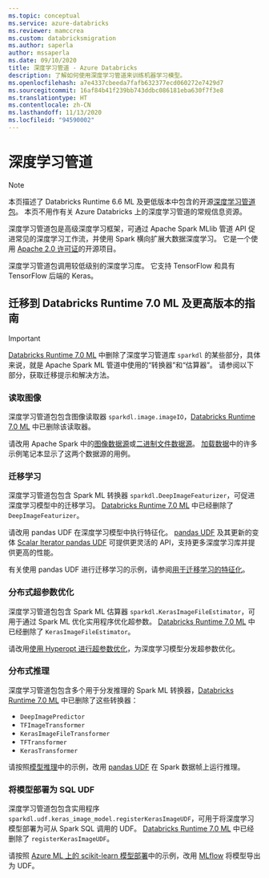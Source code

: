 ```yaml
---
ms.topic: conceptual
ms.service: azure-databricks
ms.reviewer: mamccrea
ms.custom: databricksmigration
ms.author: saperla
author: mssaperla
ms.date: 09/10/2020
title: 深度学习管道 - Azure Databricks
description: 了解如何使用深度学习管道来训练机器学习模型。
ms.openlocfilehash: a7e4337cbeeda7fafb632377ecd060272e7429d7
ms.sourcegitcommit: 16af84b41f239bb743ddbc086181eba630f7f3e8
ms.translationtype: HT
ms.contentlocale: zh-CN
ms.lasthandoff: 11/13/2020
ms.locfileid: "94590002"
---
```

# <a name="deep-learning-pipelines"></a><a id="deep-learning-pipelines"> </a><a id="sparkdl"> </a>深度学习管道

> [!NOTE]
>
> 本页描述了 Databricks Runtime 6.6 ML 及更低版本中包含的开源[深度学习管道包](https://github.com/databricks/spark-deep-learning/tree/v1.6.0)。 本页不用作有关 Azure Databricks 上的深度学习管道的常规信息资源。

深度学习管道包是高级深度学习框架，可通过 Apache Spark MLlib 管道 API 促进常见的深度学习工作流，并使用 Spark 横向扩展大数据深度学习。 它是一个使用 [Apache 2.0 许可证](https://github.com/databricks/spark-deep-learning/blob/master/LICENSE)的开源项目。

深度学习管道包调用较低级别的深度学习库。 它支持 TensorFlow 和具有 TensorFlow 后端的 Keras。

## <a name="migration-guide-to-databricks-runtime-70-ml-and-above"></a>迁移到 Databricks Runtime 7.0 ML 及更高版本的指南

> [!IMPORTANT]
>
> [Databricks Runtime 7.0 ML](../../../release-notes/runtime/7.0ml.md) 中删除了深度学习管道库 `sparkdl` 的某些部分，具体来说，就是 Apache Spark ML 管道中使用的“转换器”和“估算器”。 请参阅以下部分，获取迁移提示和解决方法。

### <a name="reading-images"></a>读取图像

深度学习管道包包含图像读取器 `sparkdl.image.imageIO`，[Databricks Runtime 7.0 ML](../../../release-notes/runtime/7.0ml.md) 中已删除该读取器。

请改用 Apache Spark 中的[图像数据源](../../../data/data-sources/image.md)或[二进制文件数据源](../../../data/data-sources/binary-file.md)。  [加载数据](../load-data/index.md)中的许多示例笔记本显示了这两个数据源的用例。

### <a name="transfer-learning"></a>迁移学习

深度学习管道包包含 Spark ML 转换器 `sparkdl.DeepImageFeaturizer`，可促进深度学习模型中的迁移学习。  [Databricks Runtime 7.0 ML](../../../release-notes/runtime/7.0ml.md) 中已经删除了 `DeepImageFeaturizer`。

请改用 pandas UDF 在深度学习模型中执行特征化。  [pandas UDF](../../../spark/latest/spark-sql/udf-python-pandas.md#pandas-udf) 及其更新的变体 [Scalar Iterator pandas UDF](../../../spark/latest/spark-sql/udf-python-pandas.md#scalar-iterator-udfs) 可提供更灵活的 API，支持更多深度学习库并提供更高的性能。

有关使用 pandas UDF 进行迁移学习的示例，请参阅[用于迁移学习的特征化](../preprocess-data/transfer-learning-tensorflow.md)。

### <a name="distributed-hyperparameter-tuning"></a>分布式超参数优化

深度学习管道包包含 Spark ML 估算器 `sparkdl.KerasImageFileEstimator`，可用于通过 Spark ML 优化实用程序优化超参数。  [Databricks Runtime 7.0 ML](../../../release-notes/runtime/7.0ml.md) 中已经删除了 `KerasImageFileEstimator`。

请改用[使用 Hyperopt 进行超参数优化](../automl-hyperparam-tuning/index.md#hyperopt-overview)，为深度学习模型分发超参数优化。

### <a name="distributed-inference"></a>分布式推理

深度学习管道包包含多个用于分发推理的 Spark ML 转换器，[Databricks Runtime 7.0 ML](../../../release-notes/runtime/7.0ml.md) 中已删除了这些转换器：

* `DeepImagePredictor`
* `TFImageTransformer`
* `KerasImageFileTransformer`
* `TFTransformer`
* `KerasTransformer`

请按照[模型推理](../model-inference/index.md)中的示例，改用 [pandas UDF](../../../spark/latest/spark-sql/udf-python-pandas.md#pandas-udf) 在 Spark 数据帧上运行推理。

### <a name="deploy-models-as-sql-udfs"></a>将模型部署为 SQL UDF

深度学习管道包包含实用程序 `sparkdl.udf.keras_image_model.registerKerasImageUDF`，可用于将深度学习模型部署为可从 Spark SQL 调用的 UDF。 [Databricks Runtime 7.0 ML](../../../release-notes/runtime/7.0ml.md) 中已经删除了 `registerKerasImageUDF`。

请按照 [Azure ML 上的 scikit-learn 模型部署](../../mlflow/model-example.md#model-inference)中的示例，改用 [MLflow](../../mlflow/index.md) 将模型导出为 UDF。